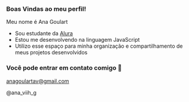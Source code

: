 ### Boas Vindas ao meu perfil!

Meu nome é Ana Goulart

- Sou estudante da [Alura](https://www.alura.com.br)
- Estou me desenvolvendo na linguagem JavaScript
- Utilizo esse espaço para minha organização e compartilhamento de meus projetos desenvolvidos

### Você pode entrar em contato comigo 📧

anagoulartav@gmail.com

@ana_viih_g
